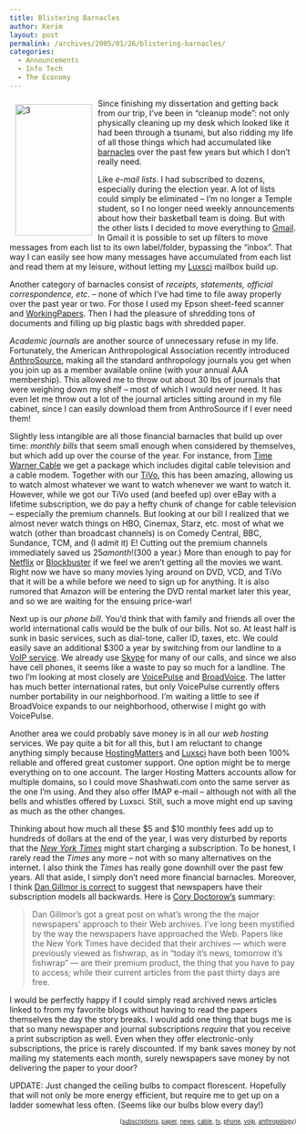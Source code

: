 ```yaml
---
title: Blistering Barnacles
author: Kerim
layout: post
permalink: /archives/2005/01/26/blistering-barnacles/
categories:
  - Announcements
  - Info Tech
  - The Economy
---
```

<a href="http://www3.sympatico.ca/brooksdr/haddock/main.htm" onclick="_gaq.push(['_trackEvent', 'outbound-article', 'http://www3.sympatico.ca/brooksdr/haddock/main.htm', '']);"  title="Blistering Barnacles"><img src="http://photos1.flickr.com/3828739_dc556bb0dd_o.jpg" align="left" width="135" height="230" hspace="10" vspace="10" alt="3" /></a>Since finishing my dissertation and getting back from our trip, I&#8217;ve been in &#8220;cleanup mode&#8221;: not only physically cleaning up my desk which looked like it had been through a tsunami, but also ridding my life of all those things which had accumulated like <a href="http://www.languagehat.com/archives/000773.php" onclick="_gaq.push(['_trackEvent', 'outbound-article', 'http://www.languagehat.com/archives/000773.php', 'barnacles']);" >barnacles</a> over the past few years but which I don&#8217;t really need.

Like *e-mail lists*. I had subscribed to dozens, especially during the election year. A lot of lists could simply be eliminated &#8211; I&#8217;m no longer a Temple student, so I no longer need weekly announcements about how their basketball team is doing. But with the other lists I decided to move everything to <a href="http://gmail.google.com/gmail" onclick="_gaq.push(['_trackEvent', 'outbound-article', 'http://gmail.google.com/gmail', 'Gmail']);" >Gmail</a>. In Gmail it is possible to set up filters to move messages from each list to its own label/folder, bypassing the &#8220;inbox&#8221;. That way I can easily see how many messages have accumulated from each list and read them at my leisure, without letting my <a href="http://luxsci.com/affiliate.php/la-129052/index.html" onclick="_gaq.push(['_trackEvent', 'outbound-article', 'http://luxsci.com/affiliate.php/la-129052/index.html', 'Luxsci']);" >Luxsci</a> mailbox build up.

Another category of barnacles consist of *receipts, statements, official correspondence, etc*. &#8211; none of which I&#8217;ve had time to file away properly over the past year or two. For those I used my Epson sheet-feed scanner and <a href="http://www.dominionsw.com/products.html" onclick="_gaq.push(['_trackEvent', 'outbound-article', 'http://www.dominionsw.com/products.html', 'WorkingPapers']);" >WorkingPapers</a>. Then I had the pleasure of shredding tons of documents and filling up big plastic bags with shredded paper.

*Academic journals* are another source of unnecessary refuse in my life. Fortunately, the American Anthropological Association recently introduced <a href="http://www.anthrosource.net/" onclick="_gaq.push(['_trackEvent', 'outbound-article', 'http://www.anthrosource.net/', 'AnthroSource']);" >AnthroSource</a>, making all the standard anthropology journals you get when you join up as a member available online (with your annual AAA membership). This allowed me to throw out about 30 lbs of journals that were weighing down my shelf &#8211; most of which I would never need. It has even let me throw out a lot of the journal articles sitting around in my file cabinet, since I can easily download them from AnthroSource if I ever need them!

Slightly less intangible are all those financial barnacles that build up over time: *monthly bills* that seem small enough when considered by themselves, but which add up over the course of the year. For instance, from <a href="http://www.twcnyc.com/" onclick="_gaq.push(['_trackEvent', 'outbound-article', 'http://www.twcnyc.com/', 'Time Warner Cable']);" >Time Warner Cable</a> we get a package which includes digital cable television and a cable modem. Together with our <a href="http://wwww.tivo.com/" onclick="_gaq.push(['_trackEvent', 'outbound-article', 'http://wwww.tivo.com/', 'TiVo']);" >TiVo</a>, this has been amazing, allowing us to watch almost whatever we want to watch whenever we want to watch it. However, while we got our TiVo used (and beefed up) over eBay with a lifetime subscription, we do pay a hefty chunk of change for cable television &#8211; especially the premium channels. But looking at our bill I realized that we almost never watch things on HBO, Cinemax, Starz, etc. most of what we watch (other than broadcast channels) is on Comedy Central, BBC, Sundance, TCM, and (I admit it) E! Cutting out the premium channels immediately saved us $25 a month! ($300 a year.) More than enough to pay for <a href="http://www.netflix.com/" onclick="_gaq.push(['_trackEvent', 'outbound-article', 'http://www.netflix.com/', 'Netflix']);" >Netflix</a> or <a href="http://blockbuster.com/" onclick="_gaq.push(['_trackEvent', 'outbound-article', 'http://blockbuster.com/', 'Blockbuster']);" >Blockbuster</a> if we feel we aren&#8217;t getting all the movies we want. Right now we have so many movies lying around on DVD, VCD, and TiVo that it will be a while before we need to sign up for anything. It is also rumored that Amazon will be entering the DVD rental market later this year, and so we are waiting for the ensuing price-war!

Next up is our *phone bill*. You&#8217;d think that with family and friends all over the world international calls would be the bulk of our bills. Not so. At least half is sunk in basic services, such as dial-tone, caller ID, taxes, etc. We could easily save an additional $300 a year by switching from our landline to a <a href="http://www.dslreports.com/gbu" onclick="_gaq.push(['_trackEvent', 'outbound-article', 'http://www.dslreports.com/gbu', 'VoIP service']);" >VoIP service</a>. We already use <a href="http://skype.com/" onclick="_gaq.push(['_trackEvent', 'outbound-article', 'http://skype.com/', 'Skype']);" >Skype</a> for many of our calls, and since we also have cell phones, it seems like a waste to pay so much for a landline. The two I&#8217;m looking at most closely are <a href="http://www.voicepulse.com/default.aspx" onclick="_gaq.push(['_trackEvent', 'outbound-article', 'http://www.voicepulse.com/default.aspx', 'VoicePulse']);" >VoicePulse</a> and <a href="http://www.broadvoice.com/index.html" onclick="_gaq.push(['_trackEvent', 'outbound-article', 'http://www.broadvoice.com/index.html', 'BroadVoice']);" >BroadVoice</a>. The latter has much better international rates, but only VoicePulse currently offers number portability in our neighborhood. I&#8217;m waiting a little to see if BroadVoice expands to our neighborhood, otherwise I might go with VoicePulse.

Another area we could probably save money is in all our *web hosting* services. We pay quite a bit for all this, but I am reluctant to change anything simply because <a href="http://www.hostingmatters.com/" onclick="_gaq.push(['_trackEvent', 'outbound-article', 'http://www.hostingmatters.com/', 'HostingMatters']);" >HostingMatters</a> and <a href="http://luxsci.com/affiliate.php/la-129052/index.html" onclick="_gaq.push(['_trackEvent', 'outbound-article', 'http://luxsci.com/affiliate.php/la-129052/index.html', 'Luxsci']);" >Luxsci</a> have both been 100% reliable and offered great customer support. One option might be to merge everything on to one account. The larger Hosting Matters accounts allow for multiple domains, so I could move Shashwati.com onto the same server as the one I&#8217;m using. And they also offer IMAP e-mail &#8211; although not with all the bells and whistles offered by Luxsci. Still, such a move might end up saving as much as the other changes.

Thinking about how much all these $5 and $10 monthly fees add up to hundreds of dollars at the end of the year, I was very disturbed by reports that the *<a href="http://www.businessweek.com/magazine/content/05_03/b3916001_mz001.htm" onclick="_gaq.push(['_trackEvent', 'outbound-article', 'http://www.businessweek.com/magazine/content/05_03/b3916001_mz001.htm', 'New York Times']);" >New York Times</a>* might start charging a subscription. To be honest, I rarely read the *Times* any more &#8211; not with so many alternatives on the internet. I also think the *Times* has really gone downhill over the past few years. All that aside, I simply don&#8217;t need more financial barnacles. Moreover, I think <a href="http://dangillmor.typepad.com/dan_gillmor_on_grassroots/2005/01/newspapers_open.html" onclick="_gaq.push(['_trackEvent', 'outbound-article', 'http://dangillmor.typepad.com/dan_gillmor_on_grassroots/2005/01/newspapers_open.html', 'Dan Gillmor is correct']);" >Dan Gillmor is correct</a> to suggest that newspapers have their subscription models all backwards. Here is <a href="http://www.boingboing.net/2005/01/25/why_do_newspapers_ch.html" onclick="_gaq.push(['_trackEvent', 'outbound-article', 'http://www.boingboing.net/2005/01/25/why_do_newspapers_ch.html', 'Cory Doctorow&#8217;s']);" >Cory Doctorow&#8217;s</a> summary:

> Dan Gillmor&#8217;s got a great post on what&#8217;s wrong the the major newspapers&#8217; approach to their Web archives. I&#8217;ve long been mystified by the way the newspapers have approached the Web. Papers like the New York Times have decided that their archives &#8212; which were previously viewed as fishwrap, as in &#8220;today it&#8217;s news, tomorrow it&#8217;s fishwrap&#8221; &#8212; are their premium product, the thing that you have to pay to access; while their current articles from the past thirty days are free.

I would be perfectly happy if I could simply read archived news articles linked to from my favorite blogs without having to read the papers themselves the day the story breaks. I would add one thing that bugs me is that so many newspaper and journal subscriptions *require* that you receive a print subscription as well. Even when they offer electronic-only subscriptions, the price is rarely discounted. If my bank saves money by not mailing my statements each month, surely newspapers save money by not delivering the paper to your door?

UPDATE: Just changed the ceiling bulbs to compact florescent. Hopefully that will not only be more energy efficient, but require me to get up on a ladder somewhat less often. (Seems like our bulbs blow every day!)

<div style="text-align:right;">
  <span style="font-size:x-small;">{<a href="http://technorati.com/tag/subscriptions" onclick="_gaq.push(['_trackEvent', 'outbound-article', 'http://technorati.com/tag/subscriptions', 'subscriptions']);"  rel="tag">subscriptions</a>, <a href="http://technorati.com/tag/paper" onclick="_gaq.push(['_trackEvent', 'outbound-article', 'http://technorati.com/tag/paper', 'paper']);"  rel="tag">paper</a>, <a href="http://technorati.com/tag/news" onclick="_gaq.push(['_trackEvent', 'outbound-article', 'http://technorati.com/tag/news', 'news']);"  rel="tag">news</a>, <a href="http://technorati.com/tag/cable" onclick="_gaq.push(['_trackEvent', 'outbound-article', 'http://technorati.com/tag/cable', 'cable']);"  rel="tag">cable</a>, <a href="http://technorati.com/tag/tv" onclick="_gaq.push(['_trackEvent', 'outbound-article', 'http://technorati.com/tag/tv', 'tv']);"  rel="tag">tv</a>, <a href="http://technorati.com/tag/phone" onclick="_gaq.push(['_trackEvent', 'outbound-article', 'http://technorati.com/tag/phone', 'phone']);"  rel="tag">phone</a>, <a href="http://technorati.com/tag/voip" onclick="_gaq.push(['_trackEvent', 'outbound-article', 'http://technorati.com/tag/voip', 'voip']);"  rel="tag">voip</a>, <a href="http://technorati.com/tag/anthropology" onclick="_gaq.push(['_trackEvent', 'outbound-article', 'http://technorati.com/tag/anthropology', 'anthropology']);"  rel="tag">anthropology</a>}</span>


